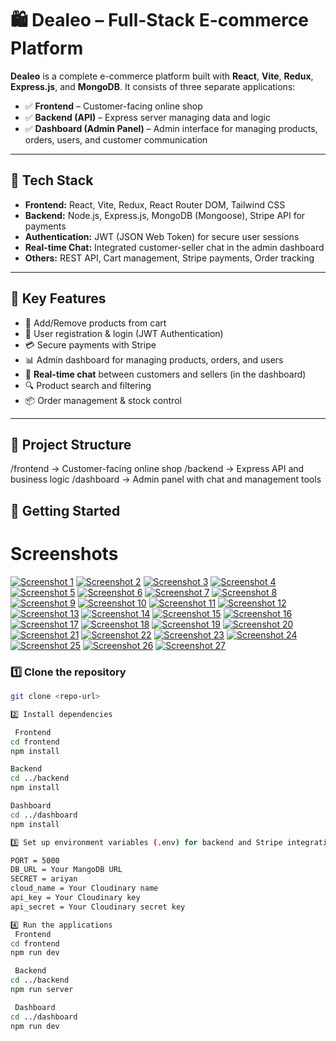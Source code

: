 # 🛍️ Dealeo – Full-Stack E-commerce Platform

**Dealeo** is a complete e-commerce platform built with **React**, **Vite**, **Redux**, **Express.js**, and **MongoDB**. It consists of three separate applications:

- ✅ **Frontend** – Customer-facing online shop  
- ✅ **Backend (API)** – Express server managing data and logic  
- ✅ **Dashboard (Admin Panel)** – Admin interface for managing products, orders, users, and customer communication

---

## 🚀 Tech Stack
- **Frontend:** React, Vite, Redux, React Router DOM, Tailwind CSS  
- **Backend:** Node.js, Express.js, MongoDB (Mongoose), Stripe API for payments  
- **Authentication:** JWT (JSON Web Token) for secure user sessions  
- **Real-time Chat:** Integrated customer-seller chat in the admin dashboard  
- **Others:** REST API, Cart management, Stripe payments, Order tracking  

---

## 🎯 Key Features
- 🛒 Add/Remove products from cart  
- 👤 User registration & login (JWT Authentication)  
- 💳 Secure payments with Stripe  
- 📊 Admin dashboard for managing products, orders, and users  
- 💬 **Real-time chat** between customers and sellers (in the dashboard)  
- 🔍 Product search and filtering  
- 📦 Order management & stock control  

---

## 📁 Project Structure
/frontend → Customer-facing online shop
/backend → Express API and business logic
/dashboard → Admin panel with chat and management tools

## 📌 Getting Started

# Screenshots
[![Screenshot 1](https://i.ibb.co/PSFwWmT/Screenshot-2025-02-24-202142.png)](https://i.ibb.co/PSFwWmT/Screenshot-2025-02-24-202142.png)
[![Screenshot 2](https://i.ibb.co/5x1MvWNg/Screenshot-2025-02-24-202519.png)](https://i.ibb.co/5x1MvWNg/Screenshot-2025-02-24-202519.png)
[![Screenshot 3](https://i.ibb.co/20pkCD64/Screenshot-2025-02-24-202554.png)](https://i.ibb.co/20pkCD64/Screenshot-2025-02-24-202554.png)
[![Screenshot 4](https://i.ibb.co/wFbM4zYw/Screenshot-2025-02-24-202631.png)](https://i.ibb.co/wFbM4zYw/Screenshot-2025-02-24-202631.png)
[![Screenshot 5](https://i.ibb.co/S74B4CWS/Screenshot-2025-02-24-202717.png)](https://i.ibb.co/S74B4CWS/Screenshot-2025-02-24-202717.png)
[![Screenshot 6](https://i.ibb.co/DDbzCgZX/Screenshot-2025-02-24-202754.png)](https://i.ibb.co/DDbzCgZX/Screenshot-2025-02-24-202754.png)
[![Screenshot 7](https://i.ibb.co/WWdckgzs/Screenshot-2025-02-24-202827.png)](https://i.ibb.co/WWdckgzs/Screenshot-2025-02-24-202827.png)
[![Screenshot 8](https://i.ibb.co/jZRJ8BFG/Screenshot-2025-02-24-202918.png)](https://i.ibb.co/jZRJ8BFG/Screenshot-2025-02-24-202918.png)
[![Screenshot 9](https://i.ibb.co/r25xxqVy/Screenshot-2025-02-24-202959.png)](https://i.ibb.co/r25xxqVy/Screenshot-2025-02-24-202959.png)
[![Screenshot 10](https://i.ibb.co/tPcQgnC8/Screenshot-2025-02-24-203419.png)](https://i.ibb.co/tPcQgnC8/Screenshot-2025-02-24-203419.png)
[![Screenshot 11](https://i.ibb.co/ZzJFNLSD/Screenshot-2025-02-24-203759.png)](https://i.ibb.co/ZzJFNLSD/Screenshot-2025-02-24-203759.png)
[![Screenshot 12](https://i.ibb.co/twg0Kbs6/Screenshot-2025-02-24-203855.png)](https://i.ibb.co/twg0Kbs6/Screenshot-2025-02-24-203855.png)
[![Screenshot 13](https://i.ibb.co/Lzf5CSzS/Screenshot-2025-02-24-204224.png)](https://i.ibb.co/Lzf5CSzS/Screenshot-2025-02-24-204224.png)
[![Screenshot 14](https://i.ibb.co/GfGMm75p/Screenshot-2025-02-24-204350.png)](https://i.ibb.co/GfGMm75p/Screenshot-2025-02-24-204350.png)
[![Screenshot 15](https://i.ibb.co/39vRFdvN/Screenshot-2025-02-24-204424.png)](https://i.ibb.co/39vRFdvN/Screenshot-2025-02-24-204424.png)
[![Screenshot 16](https://i.ibb.co/YBb15Fkk/Screenshot-2025-02-24-204443.png)](https://i.ibb.co/YBb15Fkk/Screenshot-2025-02-24-204443.png)
[![Screenshot 17](https://i.ibb.co/hRg8bVbV/Screenshot-2025-02-24-204508.png)](https://i.ibb.co/hRg8bVbV/Screenshot-2025-02-24-204508.png)
[![Screenshot 18](https://i.ibb.co/Gvw1nc1d/Screenshot-2025-02-24-204529.png)](https://i.ibb.co/Gvw1nc1d/Screenshot-2025-02-24-204529.png)
[![Screenshot 19](https://i.ibb.co/yB82gh91/Screenshot-2025-02-24-204544.png)](https://i.ibb.co/yB82gh91/Screenshot-2025-02-24-204544.png)
[![Screenshot 20](https://i.ibb.co/g1fMtDL/Screenshot-2025-02-24-204638.png)](https://i.ibb.co/g1fMtDL/Screenshot-2025-02-24-204638.png)
[![Screenshot 21](https://i.ibb.co/zh7ggXnn/Screenshot-2025-02-24-204741.png)](https://i.ibb.co/zh7ggXnn/Screenshot-2025-02-24-204741.png)
[![Screenshot 22](https://i.ibb.co/Kx2XrrLm/Screenshot-2025-02-24-204817.png)](https://i.ibb.co/Kx2XrrLm/Screenshot-2025-02-24-204817.png)
[![Screenshot 23](https://i.ibb.co/DPqHJ3Sx/Screenshot-2025-02-24-204853.png)](https://i.ibb.co/DPqHJ3Sx/Screenshot-2025-02-24-204853.png)
[![Screenshot 24](https://i.ibb.co/yFZhH1B9/Screenshot-2025-02-24-205008.png)](https://i.ibb.co/yFZhH1B9/Screenshot-2025-02-24-205008.png)
[![Screenshot 25](https://i.ibb.co/v4Wmn1j1/Screenshot-2025-02-24-205053.png)](https://i.ibb.co/v4Wmn1j1/Screenshot-2025-02-24-205053.png)
[![Screenshot 26](https://i.ibb.co/XrfF89zq/Screenshot-2025-02-24-205159.png)](https://i.ibb.co/XrfF89zq/Screenshot-2025-02-24-205159.png)
[![Screenshot 27](https://i.ibb.co/C5pPFGhy/Screenshot-2025-02-24-205300.png)](https://i.ibb.co/C5pPFGhy/Screenshot-2025-02-24-205300.png)


### 1️⃣ Clone the repository
```bash
git clone <repo-url>

2️⃣ Install dependencies

 Frontend
cd frontend
npm install

Backend
cd ../backend
npm install

Dashboard
cd ../dashboard
npm install

3️⃣ Set up environment variables (.env) for backend and Stripe integration

PORT = 5000
DB_URL = Your MangoDB URL
SECRET = ariyan
cloud_name = Your Cloudinary name
api_key = Your Cloudinary key
api_secret = Your Cloudinary secret key

4️⃣ Run the applications
 Frontend
cd frontend
npm run dev

 Backend
cd ../backend
npm run server

 Dashboard
cd ../dashboard
npm run dev
